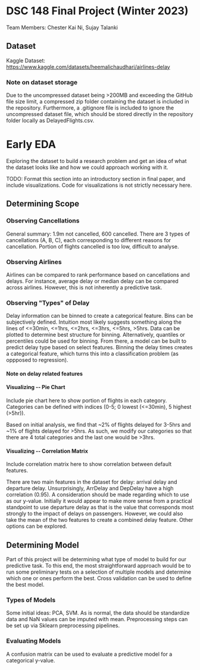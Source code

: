# DSC 148 Final Project (Winter 2023)
Team Members: Chester Kai Ni, Sujay Talanki

## Dataset
Kaggle Dataset: https://www.kaggle.com/datasets/heemalichaudhari/airlines-delay

### Note on dataset storage
Due to the uncompressed dataset being >200MB and exceeding the GitHub file size limit, a compressed zip folder containing the dataset is included in the repository. Furthermore, a .gitignore file is included to ignore the uncompressed dataset file, which should be stored directly in the repository folder locally as DelayedFlights.csv.

# Early EDA

Exploring the dataset to build a research problem and get an idea of what the dataset looks like and how we could approach working with it.

TODO: Format this section into an introductory section in final paper, and include visualizations. Code for visualizations is not strictly necessary here.

## Determining Scope

### Observing Cancellations
General summary: 1.9m not cancelled, 600 cancelled. There are 3 types of cancellations (A, B, C), each corresponding to different reasons for cancellation. Portion of flights cancelled is too low, difficult to analyse.

### Observing Airlines
Airlines can be compared to rank performance based on cancellations and delays. For instance, average delay or median delay can be compared across airlines. However, this is not inherently a predictive task. 

### Observing "Types" of Delay
Delay information can be binned to create a categorical feature. Bins can be subjectively defined. Intuition most likely suggests something along the lines of <=30min, <=1hrs, <=2hrs, <=3hrs, <=5hrs, >5hrs. Data can be plotted to determine best structure for binning. Alternatively, quantiles or percentiles could be used for binning. From there, a model can be built to predict delay type based on select features. Binning the delay times creates a categorical feature, which turns this into a classification problem (as oppposed to regression).

#### Note on delay related features

#### Visualizing -- Pie Chart
Include pie chart here to show portion of flights in each category. Categories can be defined with indices (0-5; 0 lowest (<=30min), 5 highest (>5hr)).

Based on initial analysis, we find that ~2% of flights delayed for 3-5hrs and ~1% of flights delayed for >5hrs. As such, we modify our categories so that there are 4 total categories and the last one would be >3hrs.

#### Visualizing -- Correlation Matrix
Include correlation matrix here to show correlation between default features.

There are two main features in the dataset for delay: arrival delay and departure delay. Unsurprisingly, ArrDelay and DepDelay have a high correlation (0.95). A consideration should be made regarding which to use as our y-value. Initially it would appear to make more sense from a practical standpoint to use departure delay as that is the value that corresponds most strongly to the impact of delays on passengers. However, we could also take the mean of the two features to create a combined delay feature. Other options can be explored.

## Determining Model
Part of this project will be determining what type of model to build for our predictive task. To this end, the most straightforward approach would be to run some preliminary tests on a selection of multiple models and determine which one or ones perform the best. Cross validation can be used to define the best model.

### Types of Models
Some initial ideas: PCA, SVM. As is normal, the data should be standardize data and NaN values can be imputed with mean. Preprocessing steps can be set up via Sklearn preprocessing pipelines.

### Evaluating Models
A confusion matrix can be used to evaluate a predictive model for a categorical y-value.
